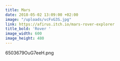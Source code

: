 ```yaml
---
title: Mars
date: 2018-05-02 13:09:00 +02:00
image: "/uploads/vcFvG3S.jpg"
link: https://afirus.itch.io/mars-rover-explorer
title_bold: 'Rover '
image_width: 600
image_height: 480
---
```


6503679OuG7eeH.png